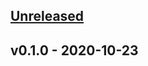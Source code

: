 <a name="unreleased"></a>
## [Unreleased]


<a name="v0.1.0"></a>
## v0.1.0 - 2020-10-23

[Unreleased]: https://github.com/wmaramos/helm-charts/compare/v0.1.0...HEAD
